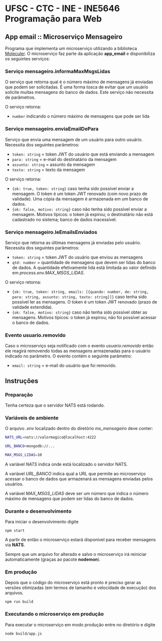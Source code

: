 # UFSC - CTC - INE - INE5646 Programação para Web

## App email :: Microserviço Mensageiro

Programa que implementa um microserviço utilizando a biblioteca [Moleculer](https://moleculer.services/). O microserviço faz parte da aplicação **app_email** e disponibiliza
os seguintes serviços:

### Serviço mensageiro.informaMaxMsgsLidas

O serviço que retorna qual é o número máximo de mensagens já enviadas que podem ser solicitadas. É uma forma tosca de evitar que um usuário solicite muitas mensagens do banco de dados. Este serviço não necessita de parâmetros.

O serviço retorna:

* `number` indicando o número máximo de mensagens que pode ser lida

### Serviço mensageiro.enviaEmailDePara

Serviço que envia uma mensagem de um usuário para outro usuário. Necessita dos seguintes parâmetros:

* `token: string` = token JWT do usuário que está enviando a mensagem
* `para: string` = e-mail do destinatário da mensagem
* `assunto: string` = assunto da mensagem
* `texto: string` = texto da mensagem

O serviço retorna:

* `{ok: true, token: string}` caso tenha sido possível enviar a mensagem. O token é um token JWT renovado (com novo prazo de validade). Uma cópia da mensagem é armazenada em um banco de dados.
* `{ok: false, motivo: string}` caso não tenha sido possível enviar a mensagem. Motivos típicos: o token já expirou; o destinatário não está cadastrado no sistema; banco de dados inacessível.

### Serviço mensageiro.leEmailsEnviados

Serviço que retorna as últimas mensagens já enviadas pelo usuário. Necessita dos seguintes parâmetros:

* `token: string` = token JWT do usuário que enviou as mensagens
* `qtd: number` = quantidade de mensagens que devem ser lidas do banco de dados. A quantidade efetivamente lida está limitada ao valor definido em *process.env.MAX_MSGS_LIDAS*.

O serviço retorna:

* `{ok: true, token: string, emails: [{quando: number, de: string, para: string, assunto: string, texto: string}]}` caso tenha sido possível ler as mensagens. O token é um token JWT renovado (prazo de validade extendida).
* `{ok: false, motivo: string}` caso não tenha sido possível obter as mensagens. Motivos típicos: o token já expirou; não foi possível acessar o banco de dados.

### Evento usuario.removido

Caso o microserviço seja notificado com o evento *usuario.removido* então ele reagirá removendo todas as mensagens armazenadas para o usuário indicado no parâmetro. O evento contém o seguinte parâmetro:

* `email: string` = e-mail do usuário que foi removido.

## Instruções

### Preparação

Tenha certeza que o servidor NATS está rodando.

### Variáveis de ambiente

O arquivo *.env* localizado dentro do diretório *ms_mensageiro* deve conter:

```bash
NATS_URL=nats://valormagico@localhost:4222

URL_BANCO=mongodb://...

MAX_MSGS_LIDAS=10
```

A variável *NATS* indica onde está localizado o servidor NATS.

A variável *URL_BANCO* indica qual a URL que permite ao microserviço acessar o banco de dados que armazenará as mensagens enviadas pelos usuários.

A variável *MAX_MSGS_LIDAS* deve ser um número que indica o número máximo de mensagens que podem ser lidas do banco de dados.

### Durante o desenvolvimento

Para iniciar o desenvolvimento digite

`npm start`

A partir de então o microserviço estará disponível para receber mensagens via **NATS**.

Sempre que um arquivo for alterado e salvo o microserviço irá reiniciar automaticamente (graças ao pacote **nodemon**).

### Em produção

Depois que o código do microserviço está pronto é preciso gerar as versões otimizadas (em termos de tamanho e velocidade de execução) dos arquivos.

`npm run build`

### Executando o microserviço em produção

Para executar o microserviço em modo produção entre no diretório e digite

`node build/app.js`
